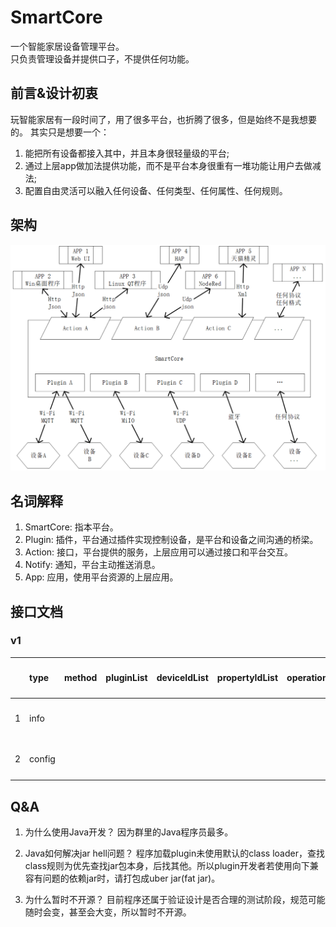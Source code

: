 # SmartCore
一个智能家居设备管理平台。   
只负责管理设备并提供口子，不提供任何功能。

## 前言&设计初衷
玩智能家居有一段时间了，用了很多平台，也折腾了很多，但是始终不是我想要的。
其实只是想要一个：
1. 能把所有设备都接入其中，并且本身很轻量级的平台;
2. 通过上层app做加法提供功能，而不是平台本身很重有一堆功能让用户去做减法;
3. 配置自由灵活可以融入任何设备、任何类型、任何属性、任何规则。

## 架构
![](https://raw.githubusercontent.com/SmartCore-Team/SmartCore/master/images/framework.png)

## 名词解释
1. SmartCore: 指本平台。
2. Plugin: 插件，平台通过插件实现控制设备，是平台和设备之间沟通的桥梁。
3. Action: 接口，平台提供的服务，上层应用可以通过接口和平台交互。
4. Notify: 通知，平台主动推送消息。
5. App: 应用，使用平台资源的上层应用。

## 接口文档
### v1
||type|method|pluginList|deviceIdList|propertyIdList|operation|value|描述|例(json格式)|
|:-:|:-|:-|:-|:-|:-|:-|:-|:-|:-|
|1|info||||||||获取系统信息|{"type": "info"}|
|2|config||||||||获取配置信息|{"type": "config"}|

## Q&A
1. 为什么使用Java开发？
因为群里的Java程序员最多。

2. Java如何解决jar hell问题？
程序加载plugin未使用默认的class loader，查找class规则为优先查找jar包本身，后找其他。所以plugin开发者若使用向下兼容有问题的依赖jar时，请打包成uber jar(fat jar)。
   
3. 为什么暂时不开源？
目前程序还属于验证设计是否合理的测试阶段，规范可能随时会变，甚至会大变，所以暂时不开源。